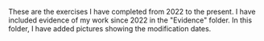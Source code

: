 These are the exercises I have completed from 2022 to the present.
I have included evidence of my work since 2022 in the "Evidence" folder. In this folder, I have added pictures showing the modification dates.

